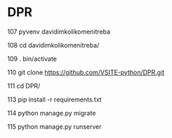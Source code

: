 # DPR

  107  pyvenv davidimkolikomenitreba
  
  108  cd davidimkolikomenitreba/
  
  109  . bin/activate
  
  110  git clone https://github.com/VSITE-python/DPR.git
  
  111  cd DPR/
  
  113  pip install -r requirements.txt 
  
  114  python manage.py migrate
  
  115  python manage.py runserver
